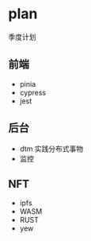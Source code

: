 # plan
季度计划

## 前端

+ pinia
+ cypress
+ jest

## 后台

+ dtm 实践分布式事物
+ 监控

## NFT

+ ipfs
+ WASM
+ RUST
+ yew
